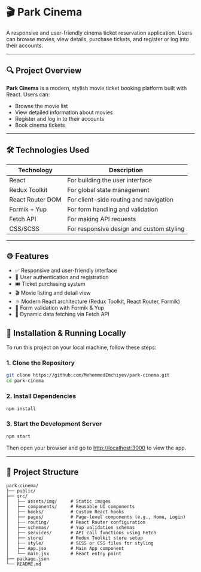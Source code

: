 # 🎬 Park Cinema

A responsive and user-friendly cinema ticket reservation application. Users can browse movies, view details, purchase tickets, and register or log into their accounts.

---

## 🔍 Project Overview

**Park Cinema** is a modern, stylish movie ticket booking platform built with React. Users can:

* Browse the movie list
* View detailed information about movies
* Register and log in to their accounts
* Book cinema tickets

---

## 🛠️ Technologies Used

| Technology       | Description                              |
| ---------------- | ---------------------------------------- |
| React            | For building the user interface          |
| Redux Toolkit    | For global state management              |
| React Router DOM | For client-side routing and navigation   |
| Formik + Yup     | For form handling and validation         |
| Fetch API        | For making API requests                  |
| CSS/SCSS         | For responsive design and custom styling |

---

## ⚙️ Features

* ✅ Responsive and user-friendly interface
* 🔐 User authentication and registration
* 🎟️ Ticket purchasing system
* 🎬 Movie listing and detail view
* ⚛️ Modern React architecture (Redux Toolkit, React Router, Formik)
* 🧪 Form validation with Formik & Yup
* 📡 Dynamic data fetching via Fetch API


## 🚀 Installation & Running Locally

To run this project on your local machine, follow these steps:

### 1. Clone the Repository

```bash
git clone https://github.com/MehemmedEmchiyev/park-cinema.git
cd park-cinema
```

### 2. Install Dependencies

```bash
npm install
```

### 3. Start the Development Server

```bash
npm start
```

Then open your browser and go to [http://localhost:3000](http://localhost:3000) to view the app.

---

## 📁 Project Structure

```
park-cinema/
├── public/
├── src/
│   ├── assets/img/     # Static images
│   ├── components/     # Reusable UI components
│   ├── hooks/          # Custom React hooks
│   ├── pages/          # Page-level components (e.g., Home, Login)
│   ├── routing/        # React Router configuration
│   ├── schemas/        # Yup validation schemas
│   ├── services/       # API call functions using Fetch
│   ├── store/          # Redux Toolkit store setup
│   ├── style/          # SCSS or CSS files for styling
│   ├── App.jsx         # Main App component
│   └── main.jsx        # React entry point
├── package.json
└── README.md
```

